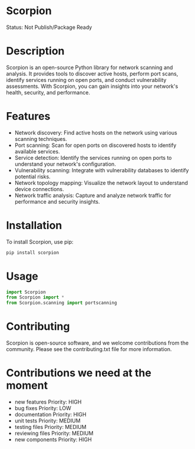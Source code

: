 # Scorpion

Status: Not Publish/Package Ready

# Description
Scorpion is an open-source Python library for network scanning and analysis. It provides tools to discover active hosts, perform port scans, identify services running on open ports, and conduct vulnerability assessments. With Scorpion, you can gain insights into your network's health, security, and performance.

# Features
- Network discovery: Find active hosts on the network using various scanning techniques.
- Port scanning: Scan for open ports on discovered hosts to identify available services.
- Service detection: Identify the services running on open ports to understand your network's configuration.
- Vulnerability scanning: Integrate with vulnerability databases to identify potential risks.
- Network topology mapping: Visualize the network layout to understand device connections.
- Network traffic analysis: Capture and analyze network traffic for performance and security insights.

# Installation
To install Scorpion, use pip:

```bash
pip install scorpion
```
# Usage

```python
import Scorpion
from Scorpion import *
from Scorpion.scanning import portscanning
```

# Contributing
Scorpion is open-source software, and we welcome contributions from the community. Please see the contributing.txt file for more information.

# Contributions we need at the moment
- new features Priority: HIGH
- bug fixes Priority: LOW
- documentation Priority: HIGH
- unit tests Priority: MEDIUM
- testing files Priority: MEDIUM
- reviewing files Priority: MEDIUM
- new components Priority: HIGH